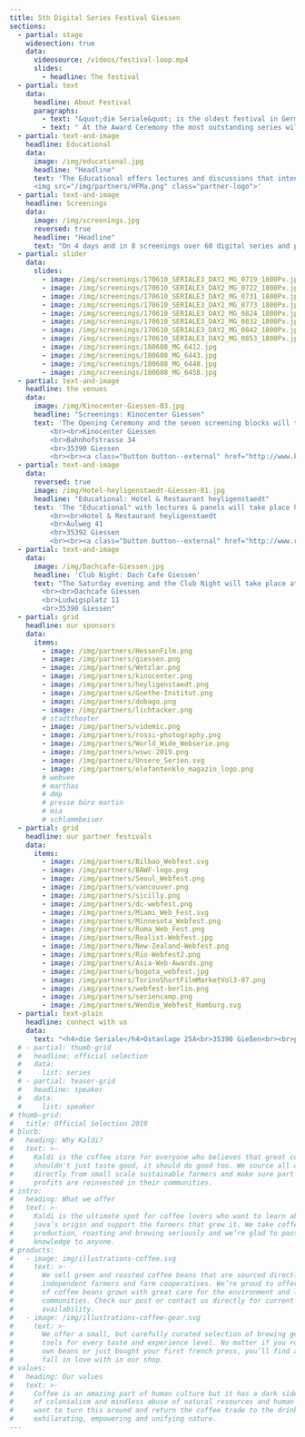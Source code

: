 ```yaml
---
title: 5th Digital Series Festival Giessen 
sections:
  - partial: stage
    widesection: true
    data:
      videosource: /videos/festival-loop.mp4
      slides:
        - headline: The festival
  - partial: text
    data:
      headline: About Festival
      paragraphs:
        - text: "&quot;die Seriale&quot; is the oldest festival in Germany for short form digital series.<br>The four-day festival is dedicated to audience, creators, students and all series fans. The Official Selection with over 60 series and pilots from 18 countries is presented in the local movie theater. The supporting program offers a conference with Q&As, lectures and panel discussions."
        - text: " At the Award Ceremony the most outstanding series will be awarded by an international expert jury. The 5th annual edition of 'die Seriale' has a special focus on Argentinian digitial series."
  - partial: text-and-image
    headline: Educational
    data:
      image: /img/educational.jpg
      headline: "Headline"
      text: 'The Educational offers lectures and discussions that intend to bring together film and media scholars with creators. How did the web series world develop in the past two decades? Where are we standing now and what is changing? What are the differences in the dramaturgical structure between short and long form series? What are the up-and-coming ideas and formats? And how do we look at short form digital series from a film- and media-theoretical perspective? The Educational is a cooperation with the "Hessen Film & Media Academy", the network of 13 Hessian universities.
      <img src="/img/partners/HFMa.png" class="partner-logo">'
  - partial: text-and-image
    headline: Screenings
    data:
      image: /img/screenings.jpg
      reversed: true
      headline: "Headline"
      text: "On 4 days and in 8 screenings over 60 digital series and pilot episodes will be screened. We'll start with an open-air screening in Wetzlar with focus on Hessian series, all other 7 screenings will take place in Kinocenter Giessen. Series from 18 countries offer a versatile program. Numerous series creators will be present and give insights into the production of their series."
  - partial: slider
    data:
      slides:
        - image: /img/screenings/170610_SERIALE3_DAY2_MG_0719_1800Px.jpg
        - image: /img/screenings/170610_SERIALE3_DAY2_MG_0722_1800Px.jpg
        - image: /img/screenings/170610_SERIALE3_DAY2_MG_0731_1800Px.jpg
        - image: /img/screenings/170610_SERIALE3_DAY2_MG_0773_1800Px.jpg
        - image: /img/screenings/170610_SERIALE3_DAY2_MG_0824_1800Px.jpg
        - image: /img/screenings/170610_SERIALE3_DAY2_MG_0832_1800Px.jpg
        - image: /img/screenings/170610_SERIALE3_DAY2_MG_0842_1800Px.jpg
        - image: /img/screenings/170610_SERIALE3_DAY2_MG_0853_1800Px.jpg
        - image: /img/screenings/180608_MG_6412.jpg
        - image: /img/screenings/180608_MG_6443.jpg
        - image: /img/screenings/180608_MG_6448.jpg
        - image: /img/screenings/180608_MG_6458.jpg
  - partial: text-and-image
    headline: the venues
    data:
      image: /img/Kinocenter-Giessen-03.jpg
      headline: "Screenings: Kinocenter Giessen"
      text: 'The Opening Ceremony and the seven screening blocks will take place in the centrally located movie theater Kinocenter Giessen.
          <br><br>Kinocenter Giessen
          <br>Bahnhofstrasse 34
          <br>35390 Giessen
          <br><br><a class="button button--external" href="http://www.kinopolis.de/gi" target="_blank">www.kinopolis.de/gi</a>'
  - partial: text-and-image
    data:
      reversed: true
      image: /img/Hotel-heyligenstaedt-Giessen-01.jpg
      headline: "Educational: Hotel & Restaurant heyligenstaedt"
      text: 'The "Educational" with lectures & panels will take place here. The events are free and open for everyone. 
          <br><br>Hotel & Restaurant heyligenstaedt
          <br>Aulweg 41
          <br>35392 Giessen
          <br><br><a class="button button--external" href="http://www.restaurant-heyligenstaedt.de" target="_blank">www.restaurant-heyligenstaedt.de</a>'
  - partial: text-and-image
    data:
      image: /img/Dachcafe-Giessen.jpg
      headline: 'Club Night: Dach Cafe Giessen'
      text: "The Saturday evening and the Club Night will take place at the Dach Cafe, above the roofs of Giessen.
        <br><br>Dachcafe Giessen
        <br>Ludwigsplatz 11
        <br>35390 Giessen"
  - partial: grid
    headline: our sponsors
    data:
      items:
        - image: /img/partners/HessenFilm.png
        - image: /img/partners/giessen.png
        - image: /img/partners/Wetzlar.png
        - image: /img/partners/kinocenter.png
        - image: /img/partners/heyligenstaedt.png
        - image: /img/partners/Goethe-Institut.png
        - image: /img/partners/dobago.png
        - image: /img/partners/lichtacker.png
        # stadttheater
        - image: /img/partners/videmic.png
        - image: /img/partners/rossi-photography.png
        - image: /img/partners/World_Wide_Webserie.png
        - image: /img/partners/wswc-2019.png
        - image: /img/partners/Unsere_Serien.svg
        - image: /img/partners/elefantenklo_magazin_logo.png
        # webvee
        # marthas
        # dmp
        # presse büro martin
        # mia
        # schlammbeiser
  - partial: grid
    headline: our partner festivals
    data:
      items:
        - image: /img/partners/Bilbao_Webfest.svg
        - image: /img/partners/BAWF-logo.png
        - image: /img/partners/Seoul_Webfest.png
        - image: /img/partners/vancouver.png
        - image: /img/partners/sicilly.png
        - image: /img/partners/dc-webfest.png
        - image: /img/partners/Miami_Web_Fest.svg
        - image: /img/partners/Minnesota_Webfest.png
        - image: /img/partners/Roma_Web_Fest.png
        - image: /img/partners/Realist-Webfest.jpg
        - image: /img/partners/New-Zealand-Webfest.png
        - image: /img/partners/Rio-Webfest2.png
        - image: /img/partners/Asia-Web-Awards.png
        - image: /img/partners/bogota_webfest.jpg
        - image: /img/partners/TorinoShortFilmMarketVol3-07.png
        - image: /img/partners/webfest-berlin.png
        - image: /img/partners/seriencamp.png
        - image: /img/partners/Wendie_Webfest_Hamburg.svg
  - partial: text-plain
    headline: connect with us
    data:
      text: "<h4>die Seriale</h4>Ostanlage 25A<br>35390 Gießen<br><br>phone   +49 641 13295 398<br>fax         +49 641 13295 433<br><br>e-mail    info@die-seriale.de"
  # - partial: thumb-grid
  #   headline: official selection
  #   data:
  #     list: series
  # - partial: teaser-grid
  #   headline: speaker
  #   data:
  #     list: speaker
# thumb-grid:
#   title: Official Selection 2019
# blurb:
#   heading: Why Kaldi?
#   text: >-
#     Kaldi is the coffee store for everyone who believes that great coffee
#     shouldn't just taste good, it should do good too. We source all of our beans
#     directly from small scale sustainable farmers and make sure part of the
#     profits are reinvested in their communities.
# intro:
#   heading: What we offer
#   text: >-
#     Kaldi is the ultimate spot for coffee lovers who want to learn about their
#     java’s origin and support the farmers that grew it. We take coffee
#     production, roasting and brewing seriously and we’re glad to pass that
#     knowledge to anyone.
# products:
#   - image: img/illustrations-coffee.svg
#     text: >-
#       We sell green and roasted coffee beans that are sourced directly from
#       independent farmers and farm cooperatives. We’re proud to offer a variety
#       of coffee beans grown with great care for the environment and local
#       communities. Check our post or contact us directly for current
#       availability.
#   - image: /img/illustrations-coffee-gear.svg
#     text: >-
#       We offer a small, but carefully curated selection of brewing gear and
#       tools for every taste and experience level. No matter if you roast your
#       own beans or just bought your first french press, you’ll find a gadget to
#       fall in love with in our shop.
# values:
#   heading: Our values
#   text: >-
#     Coffee is an amazing part of human culture but it has a dark side too – one
#     of colonialism and mindless abuse of natural resources and human lives. We
#     want to turn this around and return the coffee trade to the drink’s
#     exhilarating, empowering and unifying nature.
---
```

